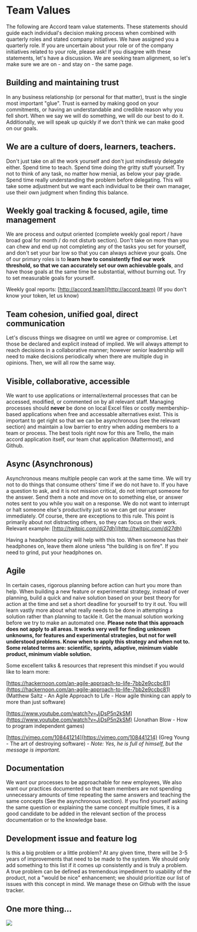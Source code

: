 # Team Values

The following are Accord team value statements. These statements should guide each individual's decision making process when combined with quarterly roles and stated company initiatives. We have assigned you a quarterly role. If you are uncertain about your role or of the company initiatives related to your role, please ask! If you disagree with these statements, let's have a discussion. We are seeking team alignment, so let's make sure we are on - and stay on - the same page.

## Building and maintaining trust

In any business relationship \(or personal for that matter\), trust is the single most important "glue". Trust is earned by making good on your commitments, or having an understandable and credible reason why you fell short. When we say we will do something, we will do our best to do it. Additionally, we will speak up quickly if we don't think we can make good on our goals.

## We are a culture of doers, learners, teachers.

Don't just take on all the work yourself and don't just mindlessly delegate either. Spend time to teach. Spend time doing the gritty stuff yourself. Try not to think of any task, no matter how menial, as below your pay grade. Spend time really understanding the problem before delegating. This will take some adjustment but we want each individual to be their own manager, use their own judgment when finding this balance.

## Weekly goal tracking & focused, agile, time management

We are process and output oriented \(complete weekly goal report / have broad goal for month / do not disturb section\). Don't take on more than you can chew and end up not completing any of the tasks you set for yourself, and don't set your bar low so that you can always achieve your goals. One of our primary roles is to **learn how to consistently find our work threshold, so that we can accurately set our own achievable goals**, and have those goals at the same time be substantial, without burning out. Try to set measurable goals for yourself.

Weekly goal reports: [http://accord.team](http://accord.team) \(If you don't know your token, let us know\)

## Team cohesion, unified goal, direct communication

Let's discuss things we disagree on until we agree or compromise. Let those be declared and explicit instead of implied. We will always attempt to reach decisions in a collaborative manner; however senior leadership will need to make decisions periodically when there are multiple dug in opinions. Then, we will all row the same way.

## Visible, collaborative, accessible

We want to use applications or internal/external processes that can be accessed, modified, or commented on by all relevant staff. Managing processes should **never** be done on local Excel files or costly membership-based applications when free and accessable alternatives exist. This is important to get right so that we can be asynchronous \(see the relevant section\) and maintain a low barrier to entry when adding members to a team or process. The best tools right now for this are Trello, the main accord application itself, our team chat application \(Mattermost\), and Github.

## Async \(Asynchronous\)

Asynchronous means multiple people can work at the same time. We will try not to do things that consume others' time if we do not have to. If you have a question to ask, and it is not mission critical, do not interrupt someone for the answer. Send them a note and move on to something else, or answer notes sent to you while you wait on a response. We do not want to interrupt or halt someone else's productivity just so we can get our answer immediately. Of course, there are exceptions to this rule. This point is primarily about not distracting others, so they can focus on their work. Relevant example: [http://twitpic.com/dj27dh](http://twitpic.com/dj27dh)

Having a headphone policy will help with this too. When someone has their headphones on, leave them alone unless "the building is on fire". If you need to grind, put your headphones on.

## Agile

In certain cases, rigorous planning before action can hurt you more than help. When building a new feature or experimental strategy, instead of over planning, build a quick and naive solution based on your best theory for action at the time and set a short deadline for yourself to try it out. You will learn vastly more about what really needs to be done in attempting a solution rather than planning to tackle it. Get the manual solution working before we try to make an automated one. **Please note that this approach does not apply to all areas. It works very well for finding unknown unknowns, for features and experimental strategies, but not for well understood problems. Know when to apply this strategy and when not to. Some related terms are: scientific, sprints, adaptive, minimum viable product, minimum viable solution.**

Some excellent talks & resources that represent this mindset if you would like to learn more:

[https://hackernoon.com/an-agile-approach-to-life-7bb2e9ccbc81](https://hackernoon.com/an-agile-approach-to-life-7bb2e9ccbc81) \(Matthew Saltz - An Agile Approach to Life - How agile thinking can apply to more than just software\)

[https://www.youtube.com/watch?v=JjDsP5n2kSM](https://www.youtube.com/watch?v=JjDsP5n2kSM) \(Jonathan Blow - How to program independent games\)

[https://vimeo.com/108441214](https://vimeo.com/108441214) \(Greg Young - The art of destroying software\) - _Note: Yes, he is full of himself, but the message is important._

## Documentation

We want our processes to be approachable for new employees, We also want our practices documented so that team members are not spending unnecessary amounts of time repeating the same answers and teaching the same concepts \(See the asynchronous section\). If you find yourself asking the same question or explaining the same concept multiple times, it is a good candidate to be added in the relevant section of the process documentation or to the knowledge base.

## Development issue and feature log

Is this a big problem or a little problem? At any given time, there will be 3-5 years of improvements that need to be made to the system. We should only add something to this list if it comes up consistently and is truly a problem. A true problem can be defined as tremendous impediment to usability of the product, not a "would be nice" enhancement; we should prioritize our list of issues with this concept in mind. We manage these on Github with the issue tracker.

## One more thing...

![](https://i.reddituploads.com/d35e9236a2954ebe8ef70e02808a3ba3?fit=max&h=1536&w=1536&s=fb4ee4ee54e339013a6db22785904208)

